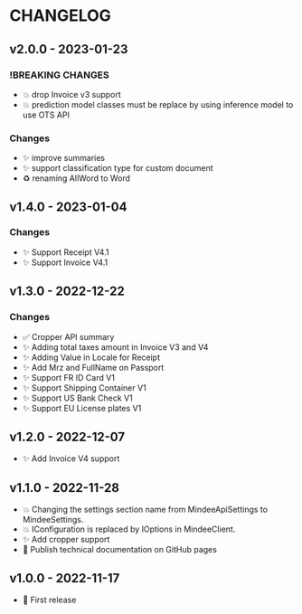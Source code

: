 # CHANGELOG

## v2.0.0 - 2023-01-23
### !BREAKING CHANGES
* :boom: drop Invoice v3 support
* :boom: prediction model classes must be replace by using inference model to use OTS API

### Changes
* :sparkles: improve summaries
* :sparkles: support classification type for custom document
* :recycle: renaming AllWord to Word

## v1.4.0 - 2023-01-04
### Changes
* :sparkles: Support Receipt V4.1
* :sparkles: Support Invoice V4.1

## v1.3.0 - 2022-12-22

### Changes
* :white_check_mark: Cropper API summary
* :sparkles: Adding total taxes amount in Invoice V3 and V4
* :sparkles: Adding Value in Locale for Receipt
* :sparkles: Add Mrz and FullName on Passport
* :sparkles: Support FR ID Card V1
* :sparkles: Support Shipping Container V1
* :sparkles: Support US Bank Check V1
* :sparkles: Support EU License plates V1

## v1.2.0 - 2022-12-07

* :sparkles: Add Invoice V4 support

## v1.1.0 - 2022-11-28

* :boom: Changing the settings section name from MindeeApiSettings to MindeeSettings.
* :boom: IConfiguration is replaced by IOptions<MindeeSettings> in MindeeClient.
* :sparkles: Add cropper support
* :memo: Publish technical documentation on GitHub pages

## v1.0.0 - 2022-11-17

* :tada: First release
